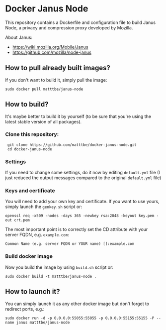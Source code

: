 # Docker Janus Node

This repository contains a Dockerfile and configuration file to build Janus Node, a privacy and compression proxy developed by Mozilla.

About Janus:

* https://wiki.mozilla.org/Mobile/Janus
* https://github.com/mozilla/node-janus

## How to pull already built images?

If you don't want to build it, simply pull the image:

    sudo docker pull matttbe/janus-node

## How to build?

It's maybe better to build it by yourself (to be sure that you're using the latest stable version of all packages).

### Clone this repository:

     git clone https://github.com/matttbe/docker-janus-node.git
     cd docker-janus-node


### Settings
If you need to change some settings, do it now by editing `default.yml` file (I just reduced the output messages compared to the original `default.yml` file)

### Keys and certificate
You will need to add your own key and certificate. If you want to use yours, simply launch the `genkey.sh` script or:

    openssl req -x509 -nodes -days 365 -newkey rsa:2048 -keyout key.pem -out crt.pem

The most important point is to correctly set the CD attribute with your server FQDN, e.g. `example.com`:

    Common Name (e.g. server FQDN or YOUR name) []:example.com

### Build docker image
Now you build the image by using `build.sh` script or:

    sudo docker build -t matttbe/janus-node .


## How to launch it?
You can simply launch it as any other docker image but don't forget to redirect ports, e.g.:

    sudo docker run -d -p 0.0.0.0:55055:55055 -p 0.0.0.0:55155:55155 -P --name janus matttbe/janus-node

